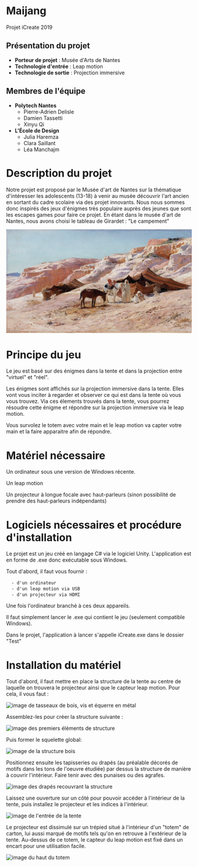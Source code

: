 # Maijang

Projet iCreate 2019

## Présentation du projet

- **Porteur de projet** : Musée d'Arts de Nantes
- **Technologie d'entrée** : Leap motion
- **Technologie de sortie** : Projection immersive

## Membres de l'équipe

- **Polytech Nantes**
  - Pierre-Adrien Delisle
  - Damien Tassetti
  - Xinyu Qi
- **L'École de Design**
  - Julia Haremza
  - Clara Saillant
  - Léa Manchajm

# Description du projet 
    
  Notre projet est proposé par le Musée d'art de Nantes sur la thématique d'intéresser les adolescents (13-18) à venir au musée découvrir l'art ancien en sortant du cadre scolaire via des projet innovants.
  Nous nous sommes donc inspirés des jeux d'énigmes très populaire auprès des jeunes que sont les escapes games pour faire ce projet. En étant dans le musée d'art de Nantes, nous avons choisi le tableau de Girardet : "Le campement"
    
  ![alt text](https://github.com/PierreAdrienDelisle/iCreate/blob/master/Assets/PNG/PeinturePNG.png)
    
    
# Principe du jeu
  Le jeu est basé sur des énigmes dans la tente et dans la projection entre "virtuel" et "réel".
  
  Les énigmes sont affichés sur la projection immersive dans la tente. Elles vont vous inciter à regarder et observer ce qui est dans la tente où vous vous trouvez. Via ces élements trouvés dans la tente, vous pourrez résoudre cette énigme et répondre sur la projection immersive via le leap motion.
  
  Vous survolez le totem avec votre main et le leap motion va capter votre main et la faire apparaitre afin de répondre.


#  Matériel nécessaire
  Un  ordinateur sous une version de Windows récente.
  
  Un leap motion
  
  Un projecteur à longue focale avec haut-parleurs (sinon possibilité de prendre des haut-parleurs indépendants)
  

# Logiciels nécessaires et procédure d'installation
  Le projet est un jeu créé en langage C# via le logiciel Unity.
  L'application est en forme de .exe donc exécutable sous Windows.
  
  Tout d'abord, il faut vous fournir :
  
      - d'un ordinateur
      - d'un leap motion via USB
      - d'un projecteur via HDMI
      
 Une fois l'ordinateur branché à ces deux appareils. 
 
 Il faut simplement lancer le .exe qui contient le jeu (seulement compatible Windows).
 
 Dans le projet, l'application à lancer s'appelle iCreate.exe dans le dossier "Test"
 
# Installation du matériel
  Tout d'abord, il faut mettre en place la structure de la tente au centre de laquelle on trouvera le projecteur ainsi que le capteur leap motion. Pour cela, il vous faut :
  
  ![image de tasseaux de bois, vis et équerre en métal](https://github.com/PierreAdrienDelisle/iCreate/blob/master/Assets/PNG/materiel.jpg)
  
  Assemblez-les pour créer la structure suivante :
  
  ![image des premiers éléments de structure](https://github.com/PierreAdrienDelisle/iCreate/blob/master/Assets/PNG/installation_structure_1.jpg)
  
  Puis former le squelette global:
  
  ![image de la structure bois](https://github.com/PierreAdrienDelisle/iCreate/blob/master/Assets/PNG/installation_structure_2.jpg)
  
  Positionnez ensuite les tapisseries ou drapés (au préalable décorés de motifs dans les tons de l'oeuvre étudiée) par dessus la structure de manière à couvrir l'intérieur. Faire tenir avec des punaises ou des agrafes.
  
  ![image des drapés recouvrant la structure](https://github.com/PierreAdrienDelisle/iCreate/blob/master/Assets/PNG/vue_arriere.jpg)
  
  Laissez une ouverture sur un côté pour pouvoir accéder à l'intérieur de la tente, puis installez le projecteur et les indices à l'intérieur.
  
  ![image de l'entrée de la tente](https://github.com/PierreAdrienDelisle/iCreate/blob/master/Assets/PNG/vue_avant.jpg)
  
  Le projecteur est dissimulé sur un trépied situé à l'intérieur d'un "totem" de carton, lui aussi marqué de motifs tels qu'on en retrouve à l'extérieur de la tente. Au-dessus de ce totem, le capteur du leap motion est fixé dans un encart pour une utilisation facile.

  ![image du haut du totem](https://github.com/PierreAdrienDelisle/iCreate/blob/master/Assets/PNG/totem_haut.jpg)
